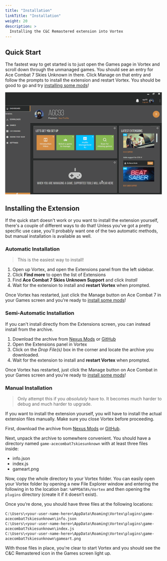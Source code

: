```yaml
---
title: "Installation"
linkTitle: "Installation"
weight: 20
description: >
  Installing the C&C Remastered extension into Vortex
---
```


## Quick Start

The fastest way to get started is to just open the Games page in Vortex and scroll down through the unmanaged games. You should see an entry for Ace Combat 7 Skies Unknown in there. Click Manage on that entry and follow the prompts to install the extension and restart Vortex. You should be good to go and try [installing some mods](/docs/usage/mods)!

![installation process][install_quick]

[install_quick]: /ac7_install.gif


## Installing the Extension

If the quick start doesn't work or you want to install the extension yourself, there's a couple of different ways to do that! Unless you've got a pretty specific use case, you'll probably want one of the two automatic methods, but manual installation is available as well.

### Automatic Installation

> This is the easiest way to install!

1. Open up Vortex, and open the Extensions panel from the left sidebar.
1. Click **Find more** to open the list of Extensions
1. Find **Ace Combat 7 Skies Unknown Support** and click *Install*
1. Wait for the extension to install and **restart Vortex** when prompted.

Once Vortex has restarted, just click the Manage button on Ace Combat 7 in your Games screen and you're ready to [install some mods](/docs/usage/mods)!

### Semi-Automatic Installation

If you can't install directly from the Extensions screen, you can instead install from the archive.

1. Download the archive from [Nexus Mods](https://www.nexusmods.com/site/mods/125?tab=files) or [GitHub](https://https://github.com/agc93/acevortex/releases)
1. Open the Extensions panel in Vortex
1. Click on the *Drop File(s)* box in the corner and locate the archive you downloaded.
1. Wait for the extension to install and **restart Vortex** when prompted.

Once Vortex has restarted, just click the Manage button on Ace Combat in your Games screen and you're ready to [install some mods](/docs/usage/mods)!

### Manual Installation

> Only attempt this if you *absolutely* have to. It becomes much harder to debug and much harder to upgrade.

If you want to install the extension yourself, you will have to install the actual extension files manually. Make sure you close Vortex before proceeding.

First, download the archive from [Nexus Mods](https://www.nexusmods.com/site/mods/125?tab=files) or [GitHub](https://https://github.com/agc93/acevortex/actions).

Next, unpack the archive to somewhere convenient. You should have a directory named `game-acecombat7skiesunknown` with at least three files inside:

- info.json
- index.js
- gameart.png

Now, copy the whole directory to your Vortex folder. You can easily open your Vortex folder by opening a new File Explorer window and entering the following in to the location bar: `%APPDATA%/Vortex` and then opening the `plugins` directory (create it if it doesn’t exist).

Once you’re done, you should have three files at the following locations:

```text
C:\Users\<your-user-name-here>\AppData\Roaming\Vortex\plugins\game-acecombat7skiesunknown\info.json
C:\Users\<your-user-name-here>\AppData\Roaming\Vortex\plugins\game-acecombat7skiesunknown\index.js
C:\Users\<your-user-name-here>\AppData\Roaming\Vortex\plugins\game-acecombat7skiesunknown\gameart.png
```

With those files in place, you're clear to start Vortex and you should see the C&C Remastered icon in the Games screen light up.